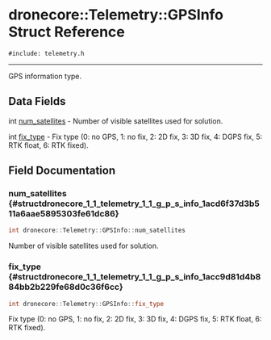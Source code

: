 # dronecore::Telemetry::GPSInfo Struct Reference
`#include: telemetry.h`

----


GPS information type. 


## Data Fields


 int [num_satellites](#structdronecore_1_1_telemetry_1_1_g_p_s_info_1acd6f37d3b511a6aae5895303fe61dc86) - Number of visible satellites used for solution.


 int [fix_type](#structdronecore_1_1_telemetry_1_1_g_p_s_info_1acc9d81d4b884bb2b229fe68d0c36f6cc) - Fix type (0: no GPS, 1: no fix, 2: 2D fix, 3: 3D fix, 4: DGPS fix, 5: RTK float, 6: RTK fixed).


## Field Documentation


### num_satellites {#structdronecore_1_1_telemetry_1_1_g_p_s_info_1acd6f37d3b511a6aae5895303fe61dc86}

```cpp
int dronecore::Telemetry::GPSInfo::num_satellites
```


Number of visible satellites used for solution.


<!-- [<Element 'type' at 0x000001F32A2F7818> num_satellites](#structdronecore_1_1_telemetry_1_1_g_p_s_info_1acd6f37d3b511a6aae5895303fe61dc86) -->
<!-- kind: variable -->
<!-- prot: public -->
<!-- static: no -->
<!-- mutable: no -->
<!-- definition: int dronecore::Telemetry::GPSInfo::num_satellites -->
<!-- detaileddescription:  -->
<!-- briefdescription: Number of visible satellites used for solution. -->

<!-- argsstring:  -->


### fix_type {#structdronecore_1_1_telemetry_1_1_g_p_s_info_1acc9d81d4b884bb2b229fe68d0c36f6cc}

```cpp
int dronecore::Telemetry::GPSInfo::fix_type
```


Fix type (0: no GPS, 1: no fix, 2: 2D fix, 3: 3D fix, 4: DGPS fix, 5: RTK float, 6: RTK fixed).


<!-- [<Element 'type' at 0x000001F32A2F7E58> fix_type](#structdronecore_1_1_telemetry_1_1_g_p_s_info_1acc9d81d4b884bb2b229fe68d0c36f6cc) -->
<!-- kind: variable -->
<!-- prot: public -->
<!-- static: no -->
<!-- mutable: no -->
<!-- definition: int dronecore::Telemetry::GPSInfo::fix_type -->
<!-- detaileddescription:  -->
<!-- briefdescription: Fix type (0: no GPS, 1: no fix, 2: 2D fix, 3: 3D fix, 4: DGPS fix, 5: RTK float, 6: RTK fixed). -->

<!-- argsstring:  -->
